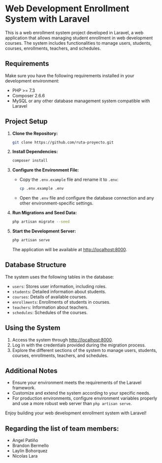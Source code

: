 # Web Development Enrollment System with Laravel

This is a web enrollment system project developed in Laravel, a web application that allows managing student enrollment in web development courses. The system includes functionalities to manage users, students, courses, enrollments, teachers, and schedules.

## Requirements

Make sure you have the following requirements installed in your development environment:

- PHP >= 7.3
- Composer 2.6.6
- MySQL or any other database management system compatible with Laravel

## Project Setup

1. **Clone the Repository:**
   ```bash
   git clone https://github.com/ruta-proyecto.git
   ```

2. **Install Dependencies:**
   ```bash
   composer install
   ```

3. **Configure the Environment File:**
   - Copy the `.env.example` file and rename it to `.env`:
     ```bash
     cp .env.example .env
     ```
   - Open the `.env` file and configure the database connection and any other environment-specific settings.

4. **Run Migrations and Seed Data:**
   ```bash
   php artisan migrate --seed
   ```

5. **Start the Development Server:**
   ```bash
   php artisan serve
   ```

   The application will be available at [http://localhost:8000](http://localhost:8000).

## Database Structure

The system uses the following tables in the database:

- `users`: Stores user information, including roles.
- `students`: Detailed information about students.
- `courses`: Details of available courses.
- `enrollments`: Enrollments of students in courses.
- `teachers`: Information about teachers.
- `schedules`: Schedules of the courses.

## Using the System

1. Access the system through [http://localhost:8000](http://localhost:8000).
2. Log in with the credentials provided during the migration process.
3. Explore the different sections of the system to manage users, students, courses, enrollments, teachers, and schedules.

## Additional Notes

- Ensure your environment meets the requirements of the Laravel framework.
- Customize and extend the system according to your specific needs.
- For production environments, configure environment variables properly and use a more robust web server than `php artisan serve`.

Enjoy building your web development enrollment system with Laravel!

## Regarding the list of team members:
- Angel Patiño
- Brandon Bermello
- Laylin Bohorquez
- Nicolas Lara
